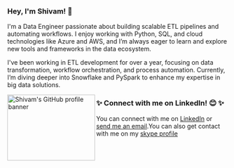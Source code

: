 ### Hey, I'm Shivam! 👋
I'm a Data Engineer passionate about building scalable ETL pipelines and automating workflows. I enjoy working with Python, SQL, and cloud technologies like Azure and AWS, and I’m always eager to learn and explore new tools and frameworks in the data ecosystem.

I've been working in ETL development for over a year, focusing on data transformation, workflow orchestration, and process automation. Currently, I’m diving deeper into Snowflake and PySpark to enhance my expertise in big data solutions.

<img align="left" width="200" height="150" src="https://github.com/Github-SG03/ShivamGupta/blob/main/assets/2.png" alt="Shivam's GitHub profile banner">

### ✨ Connect with me on LinkedIn! 😊 ✨
You can connect with me on [LinkedIn](https://www.linkedin.com/in/shivam-gupta-71a184221) or [send me an email](mailto:sgs.shivam99@outlook.com).You can also get contact with me on my [skype profile](https://join.skype.com/invite/p31PBderASWA)



